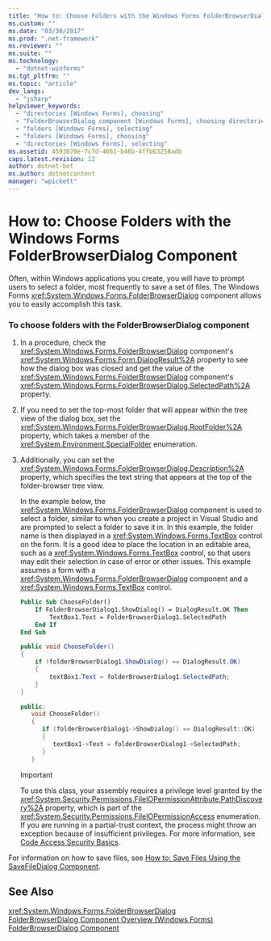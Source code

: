 ```yaml
---
title: "How to: Choose Folders with the Windows Forms FolderBrowserDialog Component | Microsoft Docs"
ms.custom: ""
ms.date: "03/30/2017"
ms.prod: ".net-framework"
ms.reviewer: ""
ms.suite: ""
ms.technology: 
  - "dotnet-winforms"
ms.tgt_pltfrm: ""
ms.topic: "article"
dev_langs: 
  - "jsharp"
helpviewer_keywords: 
  - "directories [Windows Forms], choosing"
  - "FolderBrowserDialog component [Windows Forms], choosing directories"
  - "folders [Windows Forms], selecting"
  - "folders [Windows Forms], choosing"
  - "directories [Windows Forms], selecting"
ms.assetid: 4593670e-7c7d-4661-b46b-4ffb63258adb
caps.latest.revision: 12
author: dotnet-bot
ms.author: dotnetcontent
manager: "wpickett"
---
```

# How to: Choose Folders with the Windows Forms FolderBrowserDialog Component
Often, within Windows applications you create, you will have to prompt users to select a folder, most frequently to save a set of files. The Windows Forms <xref:System.Windows.Forms.FolderBrowserDialog> component allows you to easily accomplish this task.  
  
### To choose folders with the FolderBrowserDialog component  
  
1.  In a procedure, check the <xref:System.Windows.Forms.FolderBrowserDialog> component's <xref:System.Windows.Forms.Form.DialogResult%2A> property to see how the dialog box was closed and get the value of the <xref:System.Windows.Forms.FolderBrowserDialog> component's <xref:System.Windows.Forms.FolderBrowserDialog.SelectedPath%2A> property.  
  
2.  If you need to set the top-most folder that will appear within the tree view of the dialog box, set the <xref:System.Windows.Forms.FolderBrowserDialog.RootFolder%2A> property, which takes a member of the <xref:System.Environment.SpecialFolder> enumeration.  
  
3.  Additionally, you can set the <xref:System.Windows.Forms.FolderBrowserDialog.Description%2A> property, which specifies the text string that appears at the top of the folder-browser tree view.  
  
     In the example below, the <xref:System.Windows.Forms.FolderBrowserDialog> component is used to select a folder, similar to when you create a project in Visual Studio and are prompted to select a folder to save it in. In this example, the folder name is then displayed in a <xref:System.Windows.Forms.TextBox> control on the form. It is a good idea to place the location in an editable area, such as a <xref:System.Windows.Forms.TextBox> control, so that users may edit their selection in case of error or other issues. This example assumes a form with a <xref:System.Windows.Forms.FolderBrowserDialog> component and a <xref:System.Windows.Forms.TextBox> control.  
  
    ```vb  
    Public Sub ChooseFolder()  
        If FolderBrowserDialog1.ShowDialog() = DialogResult.OK Then  
            TextBox1.Text = FolderBrowserDialog1.SelectedPath  
        End If  
    End Sub  
    ```  
  
    ```csharp  
    public void ChooseFolder()  
    {  
        if (folderBrowserDialog1.ShowDialog() == DialogResult.OK)   
        {  
            textBox1.Text = folderBrowserDialog1.SelectedPath;  
        }  
    }  
    ```  
  
    ```cpp  
    public:  
       void ChooseFolder()  
       {  
          if (folderBrowserDialog1->ShowDialog() == DialogResult::OK)  
          {  
             textBox1->Text = folderBrowserDialog1->SelectedPath;  
          }  
       }  
    ```  
  
    > [!IMPORTANT]
    >  To use this class, your assembly requires a privilege level granted by the <xref:System.Security.Permissions.FileIOPermissionAttribute.PathDiscovery%2A> property, which is part of the <xref:System.Security.Permissions.FileIOPermissionAccess> enumeration. If you are running in a partial-trust context, the process might throw an exception because of insufficient privileges. For more information, see [Code Access Security Basics](../../../../docs/framework/misc/code-access-security-basics.md).  
  
 For information on how to save files, see [How to: Save Files Using the SaveFileDialog Component](../../../../docs/framework/winforms/controls/how-to-save-files-using-the-savefiledialog-component.md).  
  
## See Also  
 <xref:System.Windows.Forms.FolderBrowserDialog>   
 [FolderBrowserDialog Component Overview (Windows Forms)](../../../../docs/framework/winforms/controls/folderbrowserdialog-component-overview-windows-forms.md)   
 [FolderBrowserDialog Component](../../../../docs/framework/winforms/controls/folderbrowserdialog-component-windows-forms.md)
